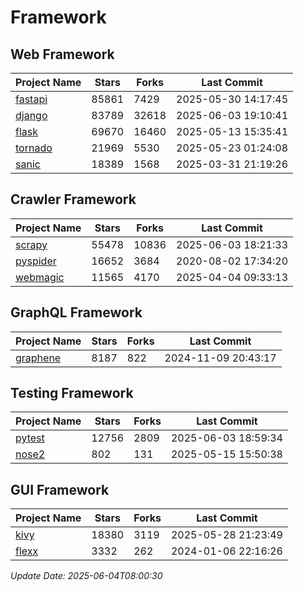 # Framework

## Web Framework
| Project Name | Stars | Forks | Last Commit |
| ------------ | ----- | ----- | ----------- |
| [fastapi](https://github.com/fastapi/fastapi) | 85861 | 7429 | 2025-05-30 14:17:45 |
| [django](https://github.com/django/django) | 83789 | 32618 | 2025-06-03 19:10:41 |
| [flask](https://github.com/pallets/flask) | 69670 | 16460 | 2025-05-13 15:35:41 |
| [tornado](https://github.com/tornadoweb/tornado) | 21969 | 5530 | 2025-05-23 01:24:08 |
| [sanic](https://github.com/sanic-org/sanic) | 18389 | 1568 | 2025-03-31 21:19:26 |

## Crawler Framework
| Project Name | Stars | Forks | Last Commit |
| ------------ | ----- | ----- | ----------- |
| [scrapy](https://github.com/scrapy/scrapy) | 55478 | 10836 | 2025-06-03 18:21:33 |
| [pyspider](https://github.com/binux/pyspider) | 16652 | 3684 | 2020-08-02 17:34:20 |
| [webmagic](https://github.com/code4craft/webmagic) | 11565 | 4170 | 2025-04-04 09:33:13 |

## GraphQL Framework
| Project Name | Stars | Forks | Last Commit |
| ------------ | ----- | ----- | ----------- |
| [graphene](https://github.com/graphql-python/graphene) | 8187 | 822 | 2024-11-09 20:43:17 |

## Testing Framework
| Project Name | Stars | Forks | Last Commit |
| ------------ | ----- | ----- | ----------- |
| [pytest](https://github.com/pytest-dev/pytest) | 12756 | 2809 | 2025-06-03 18:59:34 |
| [nose2](https://github.com/nose-devs/nose2) | 802 | 131 | 2025-05-15 15:50:38 |

## GUI Framework
| Project Name | Stars | Forks | Last Commit |
| ------------ | ----- | ----- | ----------- |
| [kivy](https://github.com/kivy/kivy) | 18380 | 3119 | 2025-05-28 21:23:49 |
| [flexx](https://github.com/flexxui/flexx) | 3332 | 262 | 2024-01-06 22:16:26 |

*Update Date: 2025-06-04T08:00:30*